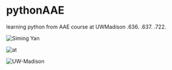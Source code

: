 # pythonAAE
learning python from AAE course at UWMadison .636. .637. .722.

![Siming Yan](https://img.shields.io/badge/A%20project%20by-Siming__Yan-ff69b4)

![at](https://img.shields.io/badge/build-succeeded-brightgreen.svg)

![UW-Madison](https://img.shields.io/badge/Tests-passing-brightgreen.svg)



